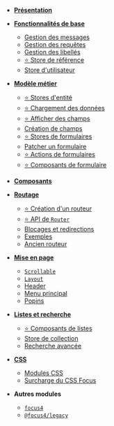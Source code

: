 -   **[Présentation](/)**

-   **[Fonctionnalités de base](basics.md)**

    -   [Gestion des messages](basics/messages.md)
    -   [Gestion des requêtes](basics/fetch.md)
    -   [Gestion des libellés](basics/translation.md)
    -   [⭐ Store de référence](basics/reference.md)
    -   [Store d'utilisateur](basics/user-store.md)

-   **[Modèle métier](model.md)**

    -   [⭐ Stores d'entité](model/store.md)
    -   [⭐ Chargement des données](model/load.md)
    -   [⭐ Afficher des champs](model/display-fields.md)
    -   [Création de champs](model/make-field.md)
    -   [⭐ Stores de formulaires](model/form-store.md)
    -   [Patcher un formulaire](model/form-transforms.md)
    -   [⭐ Actions de formulaires](model/form-actions.md)
    -   [⭐ Composants de formulaire](model/form-usage.md)

-   **[Composants](components.md)**

-   **[Routage](routing.md)**

    -   [⭐ Création d'un routeur](routing/make-router.md)
    -   [⭐ API de `Router`](routing/router-api.md)
    -   [Blocages et redirections](routing/block-redirect.md)
    -   [Exemples](routing/examples.md)
    -   [Ancien routeur](routing/legacy.md)

-   **[Mise en page](presentation.md)**

    -   [`Scrollable`](presentation/scrollable.md)
    -   [`Layout`](presentation/layout.md)
    -   [Header](presentation/header.md)
    -   [Menu principal](presentation/menu.md)
    -   [Popins](presentation/popins.md)

-   **[Listes et recherche](collections.md)**

    -   [⭐ Composants de listes](collections/lists)
    -   [Store de collection](collections/store)
    -   [Recherche avancée](collections/search)

-   **[CSS](css.md)**

    -   [Modules CSS](css/modules.md)
    -   [Surcharge du CSS Focus](css/injection.md)

-   **Autres modules**
    -   [`focus4`](focus4.md)
    -   [`@focus4/legacy`](legacy.md "Module legacy")
